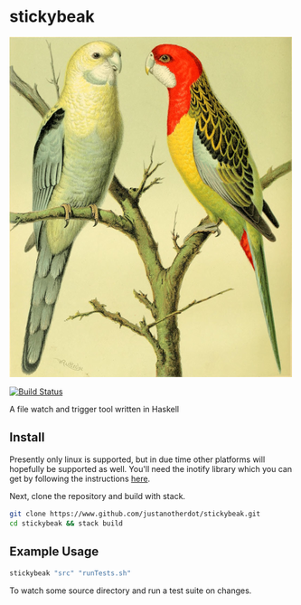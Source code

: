 # stickybeak

![Two colorful birds](birds.png)


[![Build Status](https://travis-ci.org/justanotherdot/stickybeak.svg?branch=master)](https://travis-ci.org/justanotherdot/stickybeak)

A file watch and trigger tool written in Haskell

## Install

Presently only linux is supported, but in due time other platforms will hopefully
be supported as well. You'll need the inotify library which you can get by
following the instructions [here](https://github.com/rvoicilas/inotify-tools/wiki).

Next, clone the repository and build with stack.

```bash
git clone https://www.github.com/justanotherdot/stickybeak.git
cd stickybeak && stack build
```

## Example Usage

```bash
stickybeak "src" "runTests.sh"
```

To watch some source directory and run a test suite on changes.

